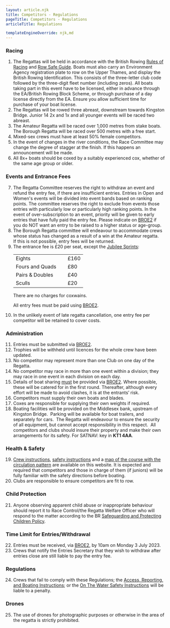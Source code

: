 ```yaml
---
layout: article.njk
title: Competitors - Regulations
pageTitle: Competitors - Regulations
articleTitle: Regulations

templateEngineOverride: njk,md
---
```

<div id="regulations">
  <h3>Racing</h3>
        <ol>
          <li>The Regattas will be held in accordance with the British Rowing <a href="https://www.britishrowing.org/wp-content/uploads/2024/03/2024-British-Rowing-Rules-of-Racing-V1.pdf" target="new">Rules of Racing</a> and
			<a href="https://www.britishrowing.org/upload/files/RowSafe/Complete-v1.pdf" target="new">Row Safe Guide</a>. Boats must also carry an Environment Agency registration plate to row on  the Upper Thames, and display the British Rowing Identification. This consists of the three-letter club code followed by the three-digit fleet number (including zeros). All boats taking part in this event have to be licensed, either in advance through the EA/British Rowing Block Scheme, or through purchase of a day license directly from the EA. Ensure you allow sufficient time for purchase of your boat license.</li>
          <li>The Regattas will be rowed three abreast, downstream towards Kingston Bridge. Junior 14 2x and 1x and all younger events will be raced two abreast.</li>
          <li>The Amateur Regatta will be raced over 1,000 metres from stake boats. The Borough Regatta will  be raced over 500 metres with a free start.</li>
		  <li>Mixed-sex crews must have at least 50% female competitors.</li>
		  <li>In the event of changes in the river conditions, the Race Committee may change the degree of stagger at the finish. If this happens an announcement will be made.</li>
		  <li>All 8x+ boats should be coxed by a suitably experienced cox, whether of the same age group or older.</li>
        </ol>
        <h3>Events and Entrance Fees</h3>
        <ol start="7">
          <li>The Regatta  Committee reserves the right to withdraw an event and refund the entry fee, if there are insufficient entries. Entries in Open and Women's events will be divided into event bands based on ranking points. The committee reserves the right to exclude from events those entries with particularly low or particularly high ranking points. In the event of over-subscription to an event, priority will be given to early entries that have fully paid the entry fee. Please indicate on <a href="https://broe2.britishrowing.org/" target="new">BROE2</a> if you do NOT want an entry to be raised to a higher status or age-group.</li>
          <li>The Borough Regatta committee will endeavour to accommodate crews whose status has changed as a result of a win at the Amateur regatta.&nbsp;&nbsp;  If this is not possible, entry fees will be returned.</li>
          <li>The entrance fee is &pound;20 per seat, except the <a href="/sprint-eights/">Jubilee Sprints</a>:<br>
            <strong><table>
			<tr>
				<td>Eights</td>
				<td>&nbsp;</td>
				<td>£160</td>
			</tr>
			<tr>
				<td>Fours and Quads</td>
				<td>&nbsp;</td>
				<td>£80</td>
			</tr>
			<tr>
				<td>Pairs &amp; Doubles</td>
				<td>&nbsp;</td>
				<td>£40</td>
			</tr>
			<tr>
				<td>Sculls</td>
				<td>&nbsp;</td>
				<td>£20</td>
			</tr>
			</table></strong>
			There are no charges for coxwains.<br>
          <p>All entry fees must be paid using <a href="https://broe2.britishrowing.org/">
			BROE2</a>.</p></li>
          <li>In the unlikely event of late regatta cancellation, one entry fee per competitor will be retained to cover costs.</li>
        </ol>
        <h3>Administration</h3>
        <ol start="11">
	        <li>Entries must be submitted via <a href="https://broe2.britishrowing.org/">BROE2</a>. </li>
	        <li>Trophies will be withheld until licences for the whole crew have been updated.</li>
	        <li>No competitor may represent more than one Club on one day of the Regatta.</li>
	        <li>No competitor may race in more than one event within a division; they may race in one event in each division on each day.</li>
	        <li>Details of boat sharing <u>must</u> be provided via <a href="https://broe2.britishrowing.org/">BROE2</a>. Where possible, these will be catered for in the first round. Thereafter, although every effort will be made to avoid clashes, it is at the entrants&#8217; risk.</li>
	        <li>Competitors must supply their own boats and blades.</li>
	        <li>Coxes are responsible for supplying their own weights if required.</li>
	        <li>Boating facilities will be provided on the Middlesex bank, upstream of Kingston Bridge.&nbsp; Parking will be available for boat trailers, and separately for cars.&nbsp; The Regatta  will endeavour to ensure the security of all equipment, but cannot accept responsibility in this respect.&nbsp; All competitors and clubs should insure their property and make their own arrangements for its safety. For SATNAV: key in <b>KT1 4AA</b>.</li>
        </ol>
        <h3>Health &amp; Safety</h3>
        <ol start="19">
	        <li><a href="/instructions/">Crew instructions</a>, <a href="/safety/">safety instructions</a> and a <a href="/circulation/">map of the course with the circulation pattern</a> are available on this website. It is expected and required that competitors and those in charge of them (if juniors) will be fully familiar with the safety directions before boating.</li>
			<li>Clubs are responsible to ensure competitors are fit to row.</li>
	      </ol>
        <h3>Child Protection</h3>
        <ol>
          <li value="21">Anyone observing apparent child abuse or inappropriate behaviour should report it to Race Control/the	Regatta Welfare Officer who will respond to the matter according to the BR <a href="https://www.britishrowing.org/sites/default/files/pages/22685/SPCG%20Policy%20Feb%202013.pdf" target="new">Safeguarding and Protecting Children Policy</a>.<br>
          </li>
        </ol>
        <h3>Time Limit for Entries/Withdrawal</h3>
        <ol>
          <li  value="22">Entries must be received, via <a href="https://broe2.britishrowing.org/" target="new">BROE2</a>, by 10am on Monday 3 July 2023.<br>
          </li>
          <li>Crews that notify the Entries Secretary that they wish to withdraw after entries close are still liable to pay the entry fee.</li>
        </ol>
        <h3>Regulations</h3>
        <ol>
          <li value="24">Crews that fail to comply with these Regulations; the <a href="/instructions/">Access, Reporting, and Boating Instructions</a>; or the <a href="/safety/">On The Water Safety Instructions</a> will be liable to a penalty.</li>
        </ol>
        <h3>Drones</h3>
        <ol>
          <li value="25">The use of drones for photographic purposes or otherwise in the area of the regatta is strictly prohibited.</li>
        </ol>
</div>
